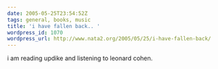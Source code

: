 ```yaml
---
date: 2005-05-25T23:54:52Z
tags: general, books, music
title: 'i have fallen back.. '
wordpress_id: 1070
wordpress_url: http://www.nata2.org/2005/05/25/i-have-fallen-back/
---
```


i am reading updike and listening to leonard cohen. 
